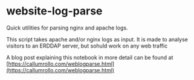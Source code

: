 # website-log-parse
Quick utilities for parsing nginx and apache logs.

This script takes apache and/or nginx logs as input. It is made to analyse visitors to an ERDDAP server, but sohuld work on any web traffic

A blog post explaining this notebook in more detail can be found at [https://callumrollo.com/weblogparse.html](https://callumrollo.com/weblogparse.html)

